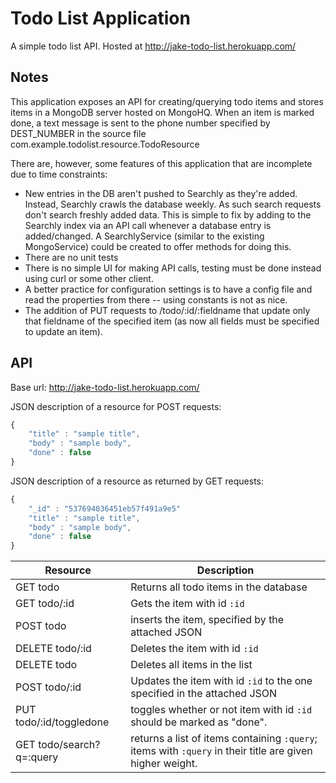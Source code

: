# Todo List Application

A simple todo list API.
Hosted at http://jake-todo-list.herokuapp.com/

## Notes
This application exposes an API for creating/querying todo items and stores items in a MongoDB server hosted on MongoHQ.
When an item is marked done, a text message is sent to the phone number specified by DEST_NUMBER in the source file com.example.todolist.resource.TodoResource

There are, however, some features of this application that are incomplete due to time constraints:

* New entries in the DB aren't pushed to Searchly as they're added. Instead, Searchly crawls the database weekly. As such search requests don't search freshly added data. This is simple to fix by adding to the Searchly index via an API call whenever a database entry is added/changed. A SearchlyService (similar to the existing MongoService) could be created to offer methods for doing this.
* There are no unit tests
* There is no simple UI for making API calls, testing must be done instead using curl or some other client.
* A better practice for configuration settings is to have a config file and read the properties from there -- using constants is not as nice.
* The addition of PUT requests to /todo/:id/:fieldname that update only that fieldname of the specified item (as now all fields must be specified to update an item).

## API
Base url: http://jake-todo-list.herokuapp.com/

JSON description of a resource for POST requests:
```javascript
{
	"title" : "sample title",
	"body" : "sample body",
	"done" : false
}
```

JSON description of a resource as returned by GET requests:
```javascript
{
	"_id" : "537694036451eb57f491a9e5"
	"title" : "sample title",
	"body" : "sample body",
	"done" : false
}
```

| Resource        | Description |
| ------------- |-------------|
| GET todo      | Returns all todo items in the database |
| GET todo/:id      | Gets the item with id `:id`  |
| POST todo | inserts the item, specified by the attached JSON      |
| DELETE todo/:id | Deletes the item with id `:id`  |
| DELETE todo     | Deletes all items in the list |
| POST todo/:id   | Updates the item with id `:id` to the one specified in the attached JSON |
| PUT todo/:id/toggledone | toggles whether or not item with id `:id` should be marked as "done". |
| GET todo/search?q=:query | returns a list of items containing `:query`; items with `:query` in their title are given higher weight. |
